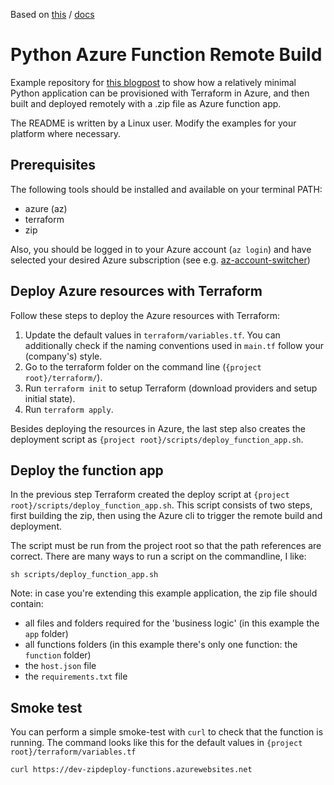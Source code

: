 Based on [this](https://github.com/godatadriven/azure_function_python_remote_build) / [docs](https://xebia.com/blog/deploying-a-python-azure-function-as-zip/)

# Python Azure Function Remote Build
Example repository for [this blogpost](https://godatadriven.com/blog/deploying-a-python-azure-function-as-zip/) to show how a relatively minimal Python application can be provisioned with Terraform in Azure, and 
then built and deployed remotely with a .zip file as Azure function app.

The README is written by a Linux user. Modify the examples for your platform where necessary.

## Prerequisites
The following tools should be installed and available on your terminal PATH:
- azure (az)
- terraform
- zip

Also, you should be logged in to your Azure account (`az login`) and have selected your desired Azure subscription
(see e.g. [az-account-switcher](https://github.com/abij/az-account-switcher))

## Deploy Azure resources with Terraform
Follow these steps to deploy the Azure resources with Terraform:
1. Update the default values in `terraform/variables.tf`. You can additionally check if the naming conventions used in
`main.tf` follow your (company's) style.
2. Go to the terraform folder on the command line (`{project root}/terraform/`).
3. Run `terraform init` to setup Terraform (download providers and setup initial state).
4. Run `terraform apply`.

Besides deploying the resources in Azure, the last step also creates the deployment script as
`{project root}/scripts/deploy_function_app.sh`.  

## Deploy the function app
In the previous step Terraform created the deploy script at `{project root}/scripts/deploy_function_app.sh`.
This script consists of two steps, first building the zip, then using the Azure cli to trigger the remote build
and deployment.

The script must be run from the project root so that the path references are correct. There are many ways to run a
script on the commandline, I like:
```shell
sh scripts/deploy_function_app.sh
```

Note: in case you're extending this example application, the zip file should contain:
- all files and folders required for the 'business logic' (in this example the `app` folder)
- all functions folders (in this example there's only one function: the `function` folder)
- the `host.json` file
- the `requirements.txt` file

## Smoke test
You can perform a simple smoke-test with `curl` to check that the function is running. The command looks like this for the default values in `{project root}/terraform/variables.tf` 
```shell
curl https://dev-zipdeploy-functions.azurewebsites.net
```
